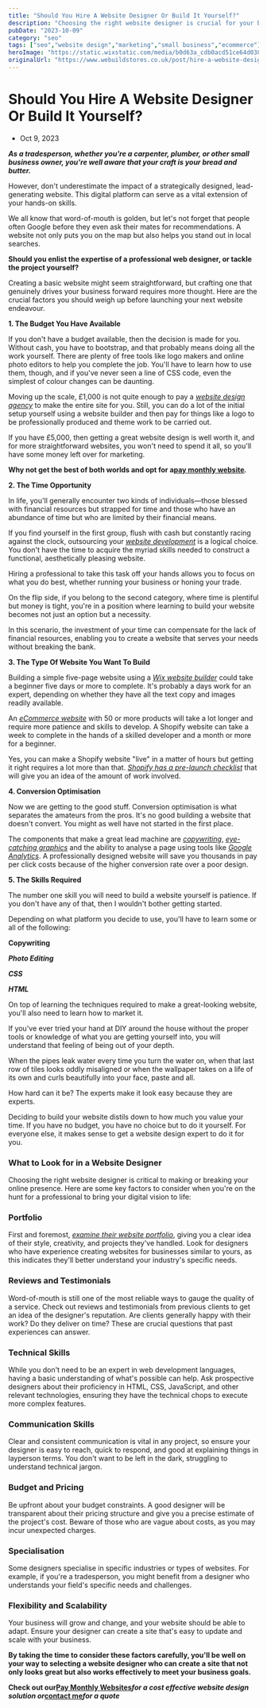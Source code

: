 ```yaml
---
title: "Should You Hire A Website Designer Or Build It Yourself?"
description: "Choosing the right website designer is crucial for your business's online success. Discover key factors like portfolio, reviews, technical skills, and b."
pubDate: "2023-10-09"
category: "seo"
tags: ["seo","website design","marketing","small business","ecommerce"]
heroImage: "https://static.wixstatic.com/media/b0d63a_cdb0acd51ce64d038c289a4c3822116f~mv2.jpg/v1/fill/w_740,h_420,al_c,q_90,usm_0.66_1.00_0.01,enc_avif,quality_auto/b0d63a_cdb0acd51ce64d038c289a4c3822116f~mv2.jpg"
originalUrl: "https://www.webuildstores.co.uk/post/hire-a-website-designer"
---
```


# Should You Hire A Website Designer Or Build It Yourself?

 * Oct 9, 2023

**_As a tradesperson, whether you're a carpenter, plumber, or other small business owner, you're well aware that your craft is your bread and butter._**

However, don't underestimate the impact of a strategically designed, lead-generating website. This digital platform can serve as a vital extension of your hands-on skills. 

We all know that word-of-mouth is golden, but let's not forget that people often Google before they even ask their mates for recommendations. A website not only puts you on the map but also helps you stand out in local searches.

**Should you enlist the expertise of a professional web designer, or tackle the project yourself?**

Creating a basic website might seem straightforward, but crafting one that genuinely drives your business forward requires more thought. Here are the crucial factors you should weigh up before launching your next website endeavour.

**1\. The Budget You Have Available**

If you don't have a budget available, then the decision is made for you. Without cash, you have to bootstrap, and that probably means doing all the work yourself. There are plenty of free tools like logo makers and online photo editors to help you complete the job. You'll have to learn how to use them, though, and if you've never seen a line of CSS code, even the simplest of colour changes can be daunting. 

Moving up the scale, £1,000 is not quite enough to pay a [_website design agency_](https://www.webuildstores.co.uk) to make the entire site for you. Still, you can do a lot of the initial setup yourself using a website builder and then pay for things like a logo to be professionally produced and theme work to be carried out. 

If you have £5,000, then getting a great website design is well worth it, and for more straightforward websites, you won't need to spend it all, so you'll have some money left over for marketing. 

**Why not get the best of both worlds and opt for a**[**__pay monthly website__**](https://www.webuildstores.co.uk/plans-pricing)**_._**

**2\. The Time Opportunity**

In life, you'll generally encounter two kinds of individuals—those blessed with financial resources but strapped for time and those who have an abundance of time but who are limited by their financial means.

If you find yourself in the first group, flush with cash but constantly racing against the clock, outsourcing your [_website development_](https://www.webuildstores.co.uk/website-development) is a logical choice. You don't have the time to acquire the myriad skills needed to construct a functional, aesthetically pleasing website. 

Hiring a professional to take this task off your hands allows you to focus on what you do best, whether running your business or honing your trade.

On the flip side, if you belong to the second category, where time is plentiful but money is tight, you're in a position where learning to build your website becomes not just an option but a necessity. 

In this scenario, the investment of your time can compensate for the lack of financial resources, enabling you to create a website that serves your needs without breaking the bank.

[](https://www.webuildstores.co.uk/post/small-business-seo)

**3\. The Type Of Website You Want To Build**

Building a simple five-page website using a [_Wix website builder_](https://www.storebuilder.co.uk/wix-review) could take a beginner five days or more to complete. It's probably a days work for an expert, depending on whether they have all the text copy and images readily available. 

An [_eCommerce website_](https://www.webuildstores.co.uk/ecommerce-design) with 50 or more products will take a lot longer and require more patience and skills to develop. A Shopify website can take a week to complete in the hands of a skilled developer and a month or more for a beginner. 

Yes, you can make a Shopify website "live" in a matter of hours but getting it right requires a lot more than that. [_Shopify has a pre-launch checklist_](https://www.shopify.co.uk/blog/shopify-store-launch-checklist) that will give you an idea of the amount of work involved. 

**4\. Conversion Optimisation**

Now we are getting to the good stuff. Conversion optimisation is what separates the amateurs from the pros. It's no good building a website that doesn't convert. You might as well have not started in the first place. 

The components that make a great lead machine are [_copywriting_](https://www.webuildstores.co.uk/content-writing-services), [_eye-catching graphics_](https://www.webuildstores.co.uk/graphic-design) and the ability to analyse a page using tools like [_Google Analytics_](https://www.webuildstores.co.uk/post/your-introduction-to-google-analytics). A professionally designed website will save you thousands in pay per click costs because of the higher conversion rate over a poor design.

[](https://www.webuildstores.co.uk/post/starting-a-small-business-blog)

**5\. The Skills Required**

The number one skill you will need to build a website yourself is patience. If you don't have any of that, then I wouldn't bother getting started. 

Depending on what platform you decide to use, you'll have to learn some or all of the following:

**Copywriting**

**_Photo Editing_**

**_CSS_**

**_HTML_**

On top of learning the techniques required to make a great-looking website, you'll also need to learn how to market it.

If you've ever tried your hand at DIY around the house without the proper tools or knowledge of what you are getting yourself into, you will understand that feeling of being out of your depth. 

When the pipes leak water every time you turn the water on, when that last row of tiles looks oddly misaligned or when the wallpaper takes on a life of its own and curls beautifully into your face, paste and all.

How hard can it be? The experts make it look easy because they are experts. 

Deciding to build your website distils down to how much you value your time. If you have no budget, you have no choice but to do it yourself. For everyone else, it makes sense to get a website design expert to do it for you.

### What to Look for in a Website Designer

Choosing the right website designer is critical to making or breaking your online presence. Here are some key factors to consider when you're on the hunt for a professional to bring your digital vision to life:

### Portfolio

First and foremost, [_examine their website portfolio_](https://www.webuildstores.co.uk/work-in-progress), giving you a clear idea of their style, creativity, and projects they've handled. Look for designers who have experience creating websites for businesses similar to yours, as this indicates they'll better understand your industry's specific needs.

### Reviews and Testimonials

Word-of-mouth is still one of the most reliable ways to gauge the quality of a service. Check out reviews and testimonials from previous clients to get an idea of the designer's reputation. Are clients generally happy with their work? Do they deliver on time? These are crucial questions that past experiences can answer.

### Technical Skills

While you don't need to be an expert in web development languages, having a basic understanding of what's possible can help. Ask prospective designers about their proficiency in HTML, CSS, JavaScript, and other relevant technologies, ensuring they have the technical chops to execute more complex features.

### Communication Skills

Clear and consistent communication is vital in any project, so ensure your designer is easy to reach, quick to respond, and good at explaining things in layperson terms. You don't want to be left in the dark, struggling to understand technical jargon.

### Budget and Pricing

Be upfront about your budget constraints. A good designer will be transparent about their pricing structure and give you a precise estimate of the project's cost. Beware of those who are vague about costs, as you may incur unexpected charges.

### Specialisation

Some designers specialise in specific industries or types of websites. For example, if you're a tradesperson, you might benefit from a designer who understands your field's specific needs and challenges.

### Flexibility and Scalability

Your business will grow and change, and your website should be able to adapt. Ensure your designer can create a site that's easy to update and scale with your business. 

**By taking the time to consider these factors carefully, you'll be well on your way to selecting a website designer who can create a site that not only looks great but also works effectively to meet your business goals.**

**Check out our**[**__Pay Monthly Websites__**](https://www.webuildstores.co.uk/pay-monthly-websites)**_for a cost effective website design solution or_**[**__contact me__**](https://www.webuildstores.co.uk/contact)**_for a quote_**
